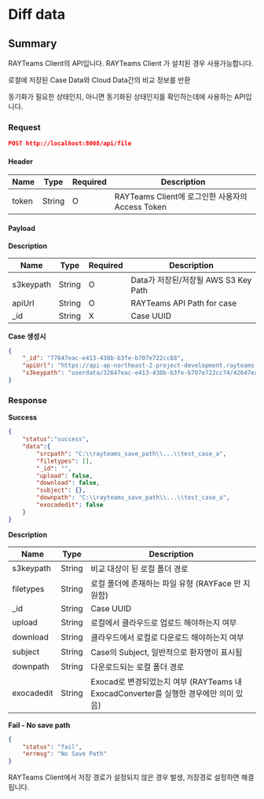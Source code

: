 # Diff data

## Summary

RAYTeams Client의 API입니다. RAYTeams Client 가 설치된 경우 사용가능합니다.

로컬에 저장된 Case Data와 Cloud Data간의 비교 정보를 반환

동기화가 필요한 상태인지, 아니면 동기화된 상태인지를 확인하는데에 사용하는 API입니다.

### Request

```JSON
POST http://localhost:8008/api/file
```

#### Header

| Name | Type | Required | Description |
| --- | --- | --- | --- |
| token | String | O | RAYTeams Client에 로그인한 사용자의 Access Token |

#### Payload

**Description**

| Name | Type | Required | Description |
| --- | --- | --- | --- |
| s3keypath | String | O  | Data가 저장된/저장될 AWS S3 Key Path |
| apiUrl | String | O  | RAYTeams API Path for case |
| _id | String | X  | Case UUID |

**Case 생성시**
```JSON
{ 
    "_id": "77647eac-e413-438b-b3fe-b707e722cc88",
    "apiUrl": "https://api-ap-northeast-2-project-development.rayteams.com",
    "s3keypath": "userdata/32647eac-e413-438b-b3fe-b707e722cc74/42647eac-e413-438b-b3fe-b707e722cc75/P-0001/Test-a-2022101101"
}
```

### Response

**Success**
```JSON
{
    "status":"success",
    "data":{ 
        "srcpath": "C:\\rayteams_save_path\\...\\test_case_a",
        "filetypes": [],
        "_id": "",
        "upload": false,
        "download": false,
        "subject": {},
        "downpath": "C:\\rayteams_save_path\\...\\test_case_a",
        "exocadedit": false
    }
}
```

**Description**

| Name | Type | Description |
| --- | --- | ---  |
| s3keypath | String | 비교 대상이 된 로컬 폴더 경로 |
| filetypes | String | 로컬 폴더에 존재하는 파일 유형 (RAYFace 만 지원함) |
| _id | String | Case UUID |
| upload | String | 로컬에서 클라우드로 업로드 해야하는지 여부  |
| download | String | 클라우드에서 로컬로 다운로드 해야하는지 여부 |
| subject | String | Case의 Subject, 일반적으로 환자명이 표시됨 |
| downpath | String | 다운로드되는 로컬 폴더 경로 |
| exocadedit | String | Exocad로 변경되었는지 여부 (RAYTeams 내 ExocadConverter를 실행한 경우에만 의미 있음) |

**Fail - No save path**

```JSON
{
    "status": "fail",
    "errmsg": "No Save Path"
}
```

RAYTeams Client에서 저장 경로가 설정되지 않은 경우 발생, 저장경로 설정하면 해결됩니다.